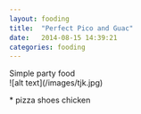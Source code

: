 ```yaml
---
layout: fooding
title:  "Perfect Pico and Guac"
date:   2014-08-15 14:39:21
categories: fooding
---
```


<div class="food">Simple party food</div>
![alt text](/images/tjk.jpg)

\* 
pizza
shoes
chicken
